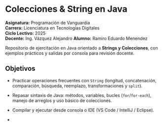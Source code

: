 # Colecciones & String en Java

**Asignatura:** Programación de Vanguardia  
**Carrera:** Licenciatura en Tecnologías Digitales  
**Ciclo Lectivo:** 2025  
**Docente:** Ing. Vázquez Alejandro
**Alumno:** Ramiro Eduardo Menendez

Repositorio de ejercitación en Java orientado a **Strings y Colecciones**, con ejemplos prácticos y salidas por consola para revisión docente.

## Objetivos
- Practicar operaciones frecuentes con `String` (longitud, concatenación, comparación, búsqueda, reemplazo, transformaciones y `split`).
- Repasar sintaxis de Java: métodos, variables, bucles (`for`/`for-each`), manejo de arreglos y uso básico de colecciones.
- Compilar y ejecutar desde consola o IDE (VS Code / IntelliJ / Eclipse).

- 
